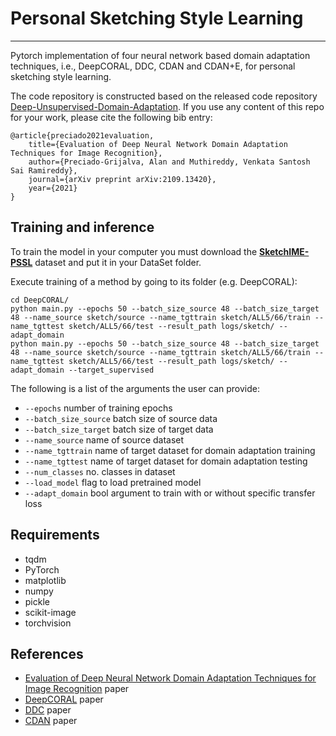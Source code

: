 # Personal Sketching Style Learning
---

Pytorch implementation of four neural network based domain adaptation techniques, i.e., DeepCORAL, DDC, CDAN and CDAN+E, for personal sketching style learning. 

The code repository is constructed based on the released code repository [Deep-Unsupervised-Domain-Adaptation](https://github.com/agrija9/Deep-Unsupervised-Domain-Adaptation). If you use any content of this repo for your work, please cite the following bib entry:

	@article{preciado2021evaluation,
		title={Evaluation of Deep Neural Network Domain Adaptation Techniques for Image Recognition},
		author={Preciado-Grijalva, Alan and Muthireddy, Venkata Santosh Sai Ramireddy},
		journal={arXiv preprint arXiv:2109.13420},
		year={2021}
	}
	
**Training and inference**
---

To train the model in your computer you must download the [**SketchIME-PSSL**](https://drive.google.com/file/d/1T9CaF02Tt3hf6MdM3Mqm3sg9G06s60E-/view?usp=share_link) dataset and put it in your DataSet folder. 

Execute training of a method by going to its folder (e.g. DeepCORAL):

```
cd DeepCORAL/
python main.py --epochs 50 --batch_size_source 48 --batch_size_target 48 --name_source sketch/source --name_tgttrain sketch/ALL5/66/train --name_tgttest sketch/ALL5/66/test --result_path logs/sketch/ --adapt_domain
python main.py --epochs 50 --batch_size_source 48 --batch_size_target 48 --name_source sketch/source --name_tgttrain sketch/ALL5/66/train --name_tgttest sketch/ALL5/66/test --result_path logs/sketch/ --adapt_domain --target_supervised
```

The following is a list of the arguments the user can provide:

* ```--epochs``` number of training epochs
* ```--batch_size_source``` batch size of source data
* ```--batch_size_target``` batch size of target data
* ```--name_source``` name of source dataset
* ```--name_tgttrain``` name of target dataset for domain adaptation training
* ```--name_tgttest``` name of target dataset for domain adaptation testing
* ```--num_classes``` no. classes in dataset
* ```--load_model``` flag to load pretrained model
* ```--adapt_domain``` bool argument to train with or without specific transfer loss

**Requirements**
---
* tqdm
* PyTorch
* matplotlib
* numpy
* pickle
* scikit-image
* torchvision

**References**
---
- [Evaluation of Deep Neural Network Domain Adaptation Techniques for Image Recognition](https://arxiv.org/abs/2109.13420) paper
- [DeepCORAL](https://arxiv.org/abs/1607.01719) paper
- [DDC](https://arxiv.org/abs/1412.3474) paper
- [CDAN](https://arxiv.org/abs/1705.10667) paper
